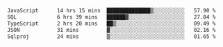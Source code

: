<!--START_SECTION:waka-->

```txt
JavaScript      14 hrs 15 mins  ██████████████▒░░░░░░░░░░   57.90 %
SQL             6 hrs 39 mins   ██████▓░░░░░░░░░░░░░░░░░░   27.04 %
TypeScript      2 hrs 20 mins   ██▒░░░░░░░░░░░░░░░░░░░░░░   09.49 %
JSON            31 mins         ▓░░░░░░░░░░░░░░░░░░░░░░░░   02.16 %
Sqlproj         24 mins         ▒░░░░░░░░░░░░░░░░░░░░░░░░   01.65 %
```

<!--END_SECTION:waka-->
